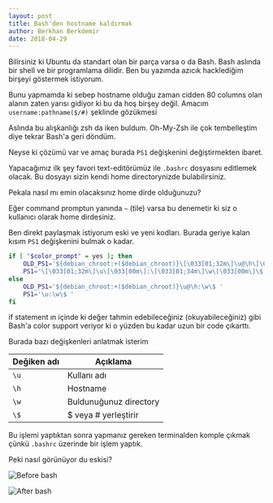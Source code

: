 ```yaml
---
layout: post
title: Bash'den hostname kaldırmak
author: Berkhan Berkdemir
date: 2018-04-29
---
```


Bilirsiniz ki Ubuntu da standart olan bir parça varsa o da Bash. Bash aslında bir shell ve bir programlama dilidir. Ben bu yazımda azıcık hacklediğim birşeyi göstermek istiyorum.

Bunu yapmamda ki sebep hostname olduğu zaman cidden 80 columns olan alanın zaten yarısı gidiyor ki bu da hoş birşey değil. Amacım `username:pathname($/#)` şeklinde gözükmesi

Aslında bu alışkanlığı zsh da iken buldum. Oh-My-Zsh ile çok tembelleştim diye tekrar Bash'a geri döndüm.

Neyse ki çözümü var ve amaç burada `PS1` değişkenini değiştirmekten ibaret.

Yapacağımız ilk şey favori text-editörümüz ile `.bashrc` dosyasını editlemek olacak. Bu dosyayı sizin kendi home directorynizde bulabilirsiniz.

Pekala nasıl mı emin olacaksınız home dirde olduğunuzu?

Eğer command promptun yanında `~` (tile) varsa bu denemetir ki siz o kullanıcı olarak home dirdesiniz.

Ben direkt paylaşmak istiyorum eski ve yeni kodları. Burada geriye kalan kısım `PS1` değişkenini bulmak o kadar.

```bash
if [ "$color_prompt" = yes ]; then
    OLD_PS1='${debian_chroot:+($debian_chroot)}\[\033[01;32m\]\u@\h\[\033[00m\]:\[\033[01;34m\]\w\[\033[00m\]\$ '
    PS1='\[\033[01;32m\]\u\[\033[00m\]:\[\033[01;34m\]\w\[\033[00m\]\$ '
else
    OLD_PS1='${debian_chroot:+($debian_chroot)}\u@\h:\w\$ '
    PS1='\u:\w\$ '
fi
```

if statement ın içinde ki değer tahmin edebileceğiniz (okuyabileceğiniz) gibi Bash'a color support veriyor ki o yüzden bu kadar uzun bir code çıkarttı.

Burada bazı değişkenleri anlatmak isterim

| Değiken adı | Açıklama               |
| ----------- | ---------------------- |
| `\u`        | Kullanı adı            |
| `\h`        | Hostname               |
| `\w`        | Buldunuğunuz directory |
| `\$`        | $ veya # yerleştirir   |

Bu işlemi yaptıktan sonra yapmanız gereken terminalden komple çıkmak çünkü `.bashrc` üzerinde bir işlem yaptık.

Peki nasıl görünüyor du eskisi?

![Before bash](https://i.imgur.com/jQPd1a5.png)

![After bash](https://i.imgur.com/pUeajqr.png)
